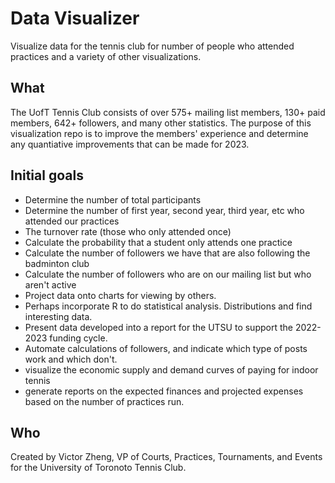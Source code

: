 # Data Visualizer
Visualize data for the tennis club for number of people who attended practices and a variety of other visualizations.

## What
The UofT Tennis Club consists of over 575+ mailing list members, 130+ paid members, 642+ followers, and many other statistics. The purpose of this visualization repo is to improve the members' experience and determine any quantiative improvements that can be made for 2023. 

## Initial goals
* Determine the number of total participants
* Determine the number of first year, second year, third year, etc who attended our practices
* The turnover rate (those who only attended once)
* Calculate the probability that a student only attends one practice
* Calculate the number of followers we have that are also following the badminton club
* Calculate the number of followers who are on our mailing list but who aren't active
* Project data onto charts for viewing by others. 
* Perhaps incorporate R to do statistical analysis. Distributions and find interesting data.
* Present data developed into a report for the UTSU to support the 2022-2023 funding cycle. 
* Automate calculations of followers, and indicate which type of posts work and which don't. 
* visualize the economic supply and demand curves of paying for indoor tennis 
* generate reports on the expected finances and projected expenses based on the number of practices run. 

## Who
Created by Victor Zheng, VP of Courts, Practices, Tournaments, and Events for the University of Toronoto Tennis Club. 
